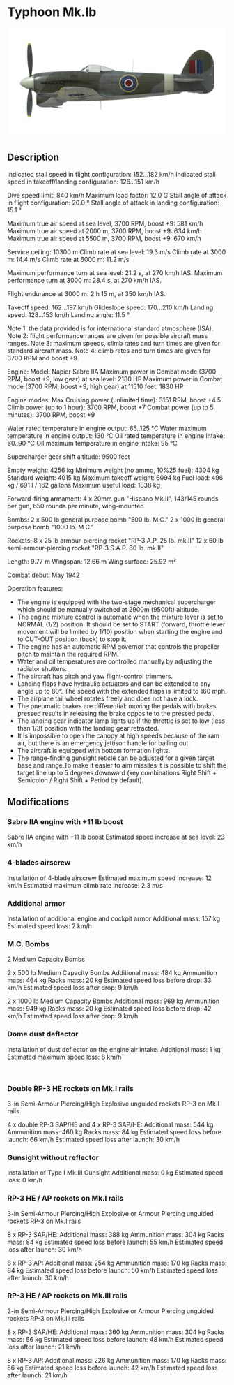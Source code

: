 ﻿# Typhoon Mk.Ib

![typhoonmkib](../images/typhoonmkib.png)

## Description

Indicated stall speed in flight configuration: 152...182 km/h
Indicated stall speed in takeoff/landing configuration: 126...151 km/h

Dive speed limit: 840 km/h
Maximum load factor: 12.0 G
Stall angle of attack in flight configuration: 20.0 °
Stall angle of attack in landing configuration: 15.1 °

Maximum true air speed at sea level, 3700 RPM, boost +9: 581 km/h
Maximum true air speed at 2000 m, 3700 RPM, boost +9: 634 km/h
Maximum true air speed at 5500 m, 3700 RPM, boost +9: 670 km/h

Service ceiling: 10300 m
Climb rate at sea level: 19.3 m/s
Climb rate at 3000 m: 14.4 m/s
Climb rate at 6000 m: 11.2 m/s

Maximum performance turn at sea level: 21.2 s, at 270 km/h IAS.
Maximum performance turn at 3000 m: 28.4 s, at 270 km/h IAS.

Flight endurance at 3000 m: 2 h 15 m, at 350 km/h IAS.

Takeoff speed: 162...197 km/h
Glideslope speed: 170...210 km/h
Landing speed: 128...153 km/h
Landing angle: 11.5 °

Note 1: the data provided is for international standard atmosphere (ISA).
Note 2: flight performance ranges are given for possible aircraft mass ranges.
Note 3: maximum speeds, climb rates and turn times are given for standard aircraft mass.
Note 4: climb rates and turn times are given for 3700 RPM and boost +9.

Engine:
Model: Napier Sabre IIA
Maximum power in Combat mode (3700 RPM, boost +9, low gear) at sea level: 2180 HP
Maximum power in Combat mode (3700 RPM, boost +9, high gear) at 11510 feet: 1830 HP

Engine modes:
Max Cruising power (unlimited time): 3151 RPM, boost +4.5
Climb power (up to 1 hour): 3700 RPM, boost +7
Combat power (up to 5 minutes): 3700 RPM, boost +9

Water rated temperature in engine output: 65..125 °C
Water maximum temperature in engine output: 130 °C
Oil rated temperature in engine intake: 60..90 °C
Oil maximum temperature in engine intake: 95 °C

Supercharger gear shift altitude: 9500 feet

Empty weight: 4256 kg
Minimum weight (no ammo, 10%25 fuel): 4304 kg
Standard weight: 4915 kg
Maximum takeoff weight: 6094 kg
Fuel load: 496 kg / 691 l / 162 gallons
Maximum useful load: 1838 kg

Forward-firing armament:
4 x 20mm gun "Hispano Mk.II", 143/145 rounds per gun, 650 rounds per minute, wing-mounted

Bombs:
2 x 500 lb general purpose bomb "500 lb. M.C."
2 x 1000 lb general purpose bomb "1000 lb. M.C."

Rockets:
8 x 25 lb armour-piercing rocket "RP-3 A.P. 25 lb. mk.II"
12 x 60 lb semi-armour-piercing rocket "RP-3 S.A.P. 60 lb. mk.II"

Length: 9.77 m
Wingspan: 12.66 m
Wing surface: 25.92 m²

Combat debut: May 1942

Operation features:
- The engine is equipped with the two-stage mechanical supercharger which should be manually switched at 2900m (9500ft) altitude.
- The engine mixture control is automatic when the mixture lever is set to NORMAL (1/2) position. It should be set to START (forward, throttle lever movement will be limited by 1/10) position when starting the engine and to CUT-OUT position (back) to stop it.
- The engine has an automatic RPM governor that controls the propeller pitch to maintain the required RPM. 
- Water and oil temperatures are controlled manually by adjusting the radiator shutters.
- The aircraft has pitch and yaw flight-control trimmers.
- Landing flaps have hydraulic actuators and can be extended to any angle up to 80°. The speed with the extended flaps is limited to 160 mph.
- The airplane tail wheel rotates freely and does not have a lock.
- The pneumatic brakes are differential: moving the pedals with brakes pressed results in releasing the brake opposite to the pressed pedal.
- The landing gear indicator lamp lights up if the throttle is set to low (less than 1/3) position with the landing gear retracted.
- It is impossible to open the canopy at high speeds because of the ram air, but there is an emergency jettison handle for bailing out.
- The aircraft is equipped with bottom formation lights.
- The range-finding gunsight reticle can be adjusted for a given target base and range.To make it easier to aim missiles it is possible to shift the target line up to 5 degrees downward (key combinations Right Shift + Semicolon / Right Shift + Period by default).


## Modifications


### Sabre IIA engine with +11 lb boost

Sabre IIA engine with +11 lb boost
Estimated speed increase at sea level: 23 km/h

### 4-blades airscrew

Installation of 4-blade airscrew
Estimated maximum speed increase: 12 km/h
Estimated maximum climb rate increase: 2.3 m/s

### Additional armor

Installation of additional engine and cockpit armor
Additional mass: 157 kg
Estimated speed loss: 2 km/h

### M.C. Bombs

2 Medium Capacity Bombs

2 x 500 lb Medium Capacity Bombs
Additional mass: 484 kg
Ammunition mass: 464 kg
Racks mass: 20 kg
Estimated speed loss before drop: 33 km/h
Estimated speed loss after drop: 9 km/h

2 x 1000 lb Medium Capacity Bombs
Additional mass: 969 kg
Ammunition mass: 949 kg
Racks mass: 20 kg
Estimated speed loss before drop: 42 km/h
Estimated speed loss after drop: 9 km/h

### Dome dust deflector

Installation of dust deflector on the engine air intake.
Additional mass: 1 kg
Estimated maximum speed loss: 8 km/h

﻿

### Double RP-3 HE rockets on Mk.I rails

 3-in Semi-Armour Piercing/High Explosive unguided rockets RP-3 on Mk.I rails

4 x double RP-3 SAP/HE and 4 x RP-3 SAP/HE:
Additional mass: 544 kg
Ammunition mass: 460 kg
Racks mass: 84 kg
Estimated speed loss before launch: 66 km/h
Estimated speed loss after launch: 30 km/h


### Gunsight without reflector

Installation of Type I Mk.III Gunsight
Additional mass: 0 kg
Estimated speed loss: 0 km/h﻿

### RP-3 HE / AP rockets on Mk.I rails

 3-in Semi-Armour Piercing/High Explosive or Armour Piercing unguided rockets RP-3 on Mk.I rails

8 x RP-3 SAP/HE:
Additional mass: 388 kg
Ammunition mass: 304 kg
Racks mass: 84 kg
Estimated speed loss before launch: 55 km/h
Estimated speed loss after launch: 30 km/h

8 x RP-3 AP:
Additional mass: 254 kg
Ammunition mass: 170 kg
Racks mass: 84 kg
Estimated speed loss before launch: 50 km/h
Estimated speed loss after launch: 30 km/h﻿

### RP-3 HE / AP rockets on Mk.III rails

3-in Semi-Armour Piercing/High Explosive or Armour Piercing unguided rockets RP-3 on Mk.III rails

8 x RP-3 SAP/HE:
Additional mass: 360 kg
Ammunition mass: 304 kg
Racks mass: 56 kg
Estimated speed loss before launch: 48 km/h
Estimated speed loss after launch: 21 km/h

8 x RP-3 AP:
Additional mass: 226 kg
Ammunition mass: 170 kg
Racks mass: 56 kg
Estimated speed loss before launch: 42 km/h
Estimated speed loss after launch: 21 km/h
